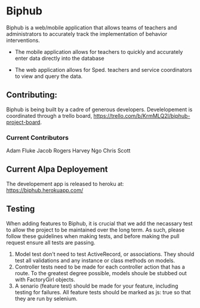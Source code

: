 # Biphub
Biphub is a web/mobile application that allows teams of teachers and administrators to accurately track the implementation of behavior interventions.

- The mobile application allows for teachers to quickly and accurately enter data directly into the database

- The web application allows for Sped. teachers and service coordinators to view and query the data.

## Contributing:
Biphub is being built by a cadre of generous developers. Develelopement is coordinated through a trello board, https://trello.com/b/KrmMLQ2l/biphub-project-board.

### Current Contributors
Adam Fluke
Jacob Rogers
Harvey Ngo
Chris Scott

## Current Alpa Deployement
The developement app is released to heroku at: https://biphub.herokuapp.com/

## Testing
When adding features to Biphub, it is crucial that we add the necassary test to allow the project to be maintained over the long term. As such, please follow these guidelines when making tests, and before making the pull request ensure all tests are passing.
1. Model test don't need to test ActiveRecord, or associations. They should test all validations and any instance or class methods on models.
2. Controller tests need to be made for each controller action that has a route. To the greatest degree possible, models shoule be stubbed out with FactoryGirl objects.
3. A senario (feature test) should be made for your feature, including testing for failures. All feature tests should be marked as js: true so that they are run by selenium.

